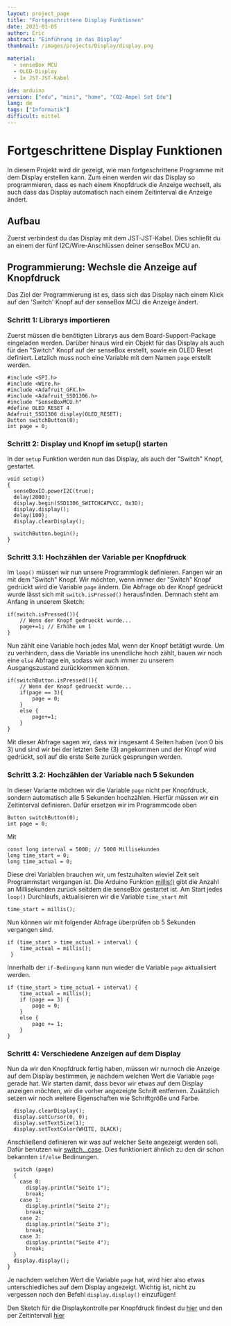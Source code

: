 ```yaml
---
layout: project_page
title: "Fortgeschrittene Display Funktionen"
date: 2021-01-05
author: Eric
abstract: "Einführung in das Display"
thumbnail: /images/projects/Display/display.png

material:
  - senseBox MCU
  - OLED-Display
  - 1x JST-JST-Kabel

ide: arduino
version: ["edu", "mini", "home", "CO2-Ampel Set Edu"]
lang: de
tags: ["Informatik"]
difficult: mittel
---
```


<head><title>Fortgeschrittene Display Funktionen</title></head>

# Fortgeschrittene Display Funktionen

In diesem Projekt wird dir gezeigt, wie man fortgeschrittene Programme mit dem Display erstellen kann. Zum einen werden wir das Display so programmieren, dass es nach einem Knopfdruck die Anzeige wechselt, als auch dass das Display automatisch nach einem Zeitinterval die Anzeige ändert.

## Aufbau

Zuerst verbindest du das Display mit dem JST-JST-Kabel. Dies schließt du an einem der fünf I2C/Wire-Anschlüssen deiner senseBox MCU an.

## Programmierung: Wechsle die Anzeige auf Knopfdruck

Das Ziel der Programmierung ist es, dass sich das Display nach einem Klick auf den 'Switch' Knopf auf der senseBox MCU die Anzeige ändert.

### Schritt 1: Librarys importieren

Zuerst müssen die benötigten Librarys aus dem Board-Support-Package eingeladen werden. Darüber hinaus wird ein Objekt für das Display als auch für den "Switch" Knopf auf der senseBox erstellt, sowie ein OLED Reset definiert. Letzlich muss noch eine Variable mit dem Namen `page` erstellt werden.

```arduino
#include <SPI.h>
#include <Wire.h>
#include <Adafruit_GFX.h>
#include <Adafruit_SSD1306.h>
#include "SenseBoxMCU.h"
#define OLED_RESET 4
Adafruit_SSD1306 display(OLED_RESET);
Button switchButton(0);
int page = 0;
```

### Schritt 2: Display und Knopf im setup() starten

In der `setup` Funktion werden nun das Display, als auch der "Switch" Knopf, gestartet.

```arduino
void setup()
{
  senseBoxIO.powerI2C(true);
  delay(2000);
  display.begin(SSD1306_SWITCHCAPVCC, 0x3D);
  display.display();
  delay(100);
  display.clearDisplay();

  switchButton.begin();
}
```

### Schritt 3.1: Hochzählen der Variable per Knopfdruck

Im `loop()` müssen wir nun unsere Programmlogik definieren. Fangen wir an mit dem "Switch" Knopf. Wir möchten, wenn immer der "Switch" Knopf gedrückt wird die Variable `page` ändern. Die Abfrage ob der Knopf gedrückt wurde lässt sich mit `switch.isPressed()` herausfinden. Demnach steht am Anfang in unserem Sketch:

```arduino
if(switch.isPressed()){
    // Wenn der Knopf gedrueckt wurde...
    page+=1; // Erhöhe um 1
}
```

Nun zählt eine Variable hoch jedes Mal, wenn der Knopf betätigt wurde. Um zu verhindern, dass die Variable ins unendliche hoch zählt, bauen wir noch eine `else` Abfrage ein, sodass wir auch immer zu unserem Ausgangszustand zurückkommen können.

```arduino
if(switchButton.isPressed()){
    // Wenn der Knopf gedrueckt wurde...
    if(page == 3){
        page = 0;
    }
    else {
        page+=1;
    }
}
```

Mit dieser Abfrage sagen wir, dass wir insgesamt 4 Seiten haben (von 0 bis 3) und sind wir bei der letzten Seite (3) angekommen und der Knopf wird gedrückt, soll auf die erste Seite zurück gesprungen werden.

### Schritt 3.2: Hochzählen der Variable nach 5 Sekunden

In dieser Variante möchten wir die Variable `page` nicht per Knopfdruck, sondern automatisch alle 5 Sekunden hochzählen.
Hierfür müssen wir ein Zeitinterval definieren.
Dafür ersetzen wir im Programmcode oben

```arduino
Button switchButton(0);
int page = 0;
```

Mit

```arduino
const long interval = 5000; // 5000 Millisekunden
long time_start = 0;
long time_actual = 0;
```

Diese drei Variablen brauchen wir, um festzuhalten wieviel Zeit seit Programmstart vergangen ist. Die Arduino Funktion [millis()](https://www.arduino.cc/reference/de/language/functions/time/millis/) gibt die Anzahl an Millisekunden zurück seitdem die senseBox gestartet ist.
Am Start jedes `loop()` Durchlaufs, aktualisieren wir die Variable `time_start` mit

```arduino
time_start = millis();
```

Nun können wir mit folgender Abfrage überprüfen ob 5 Sekunden vergangen sind.

```arduino
if (time_start > time_actual + interval) {
    time_actual = millis();
 }
```

Innerhalb der `if-Bedingung` kann nun wieder die Variable `page` aktualisiert werden.

```arduino
if (time_start > time_actual + interval) {
    time_actual = millis();
    if (page == 3) {
        page = 0;
    }
    else {
        page += 1;
    }
}
```

### Schritt 4: Verschiedene Anzeigen auf dem Display

Nun da wir den Knopfdruck fertig haben, müssen wir nurnoch die Anzeige auf dem Display bestimmen, je nachdem welchen Wert die Variable `page` gerade hat.
Wir starten damit, dass bevor wir etwas auf dem Display anzeigen möchten, wir die vorher angezeigte Schrift entfernen. Zusätzlich setzen wir noch weitere Eigenschaften wie Schriftgröße und Farbe.

```arduino
  display.clearDisplay();
  display.setCursor(0, 0);
  display.setTextSize(1);
  display.setTextColor(WHITE, BLACK);
```

Anschließend definieren wir was auf welcher Seite angezeigt werden soll. Dafür benutzen wir [switch...case](https://www.arduino.cc/reference/en/language/structure/control-structure/switchcase/). Dies funktioniert ähnlich zu den dir schon bekannten `if/else` Bedinungen.

```arduino
  switch (page)
  {
    case 0:
      display.println("Seite 1");
      break;
    case 1:
      display.println("Seite 2");
      break;
    case 2:
      display.println("Seite 3");
      break;
    case 3:
      display.println("Seite 4");
      break;
  }
  display.display();
}
```

Je nachdem welchen Wert die Variable `page` hat, wird hier also etwas unterschiedliches auf dem Display angezeigt. Wichtig ist, nicht zu vergessen noch den Befehl `display.display()` einzufügen!

Den Sketch für die Displaykontrolle per Knopfdruck findest du [hier](https://gist.github.com/Thiemann96/f112b202a72ea3b1ab5e72938934da52) und den per Zeitintervall [hier](https://gist.github.com/Thiemann96/3ce8536a5c8629a0a91cf016505957cc)
